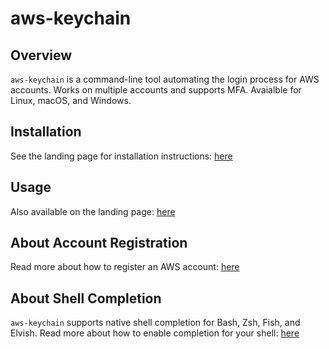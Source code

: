 # aws-keychain

## Overview

`aws-keychain` is a command-line tool automating the login process for AWS accounts. Works on multiple accounts and supports MFA. Avaialble for Linux, macOS, and Windows.

## Installation

See the landing page for installation instructions: [here](https://acn-gen-tomita.github.io/binary-zone/artifacts/)

## Usage

Also available on the landing page: [here](https://acn-gen-tomita.github.io/binary-zone)

## About Account Registration

Read more about how to register an AWS account: [here](registration.md)

## About Shell Completion

`aws-keychain` supports native shell completion for Bash, Zsh, Fish, and Elvish. Read more about how to enable completion for your shell: [here](completion.md)
